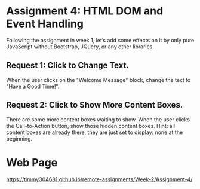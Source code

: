 # Assignment 4: HTML DOM and Event Handling
Following the assignment in week 1, let’s add some effects on it by only pure JavaScript without Bootstrap, JQuery, or any other libraries.

## Request 1: Click to Change Text.
When the user clicks on the "Welcome Message" block, change the text to "Have a Good Time!".

## Request 2: Click to Show More Content Boxes.
There are some more content boxes waiting to show. When the user clicks the Call-to-Action button, show those hidden content boxes.
Hint: all content boxes are already there, they are just set to display: none at the beginning.


# Web Page
https://timmy304681.github.io/remote-assignments/Week-2/Assignment-4/
